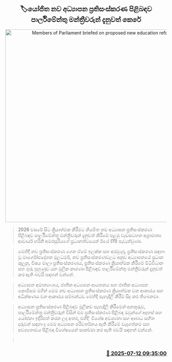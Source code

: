 <p align='center'><b><h2 align='center' title='Members of Parliament briefed on proposed new education reforms'>🏷යෝජිත නව අධ්‍යාපන ප්‍රතිසංස්කරණ පිළිබඳව පාර්ලිමේන්තු මන්ත්‍රීවරුන් දැනුවත් කෙරේ</h2></b></p>
<p align='center'><img src='https://helakuru.sgp1.cdn.digitaloceanspaces.com/esana/images/lib/harini-2026-edu-plan.jpg' width='600' alt='Members of Parliament briefed on proposed new education reforms'></p>

> 2026 වසරේ සිට ක්‍රියාත්මක කිරීමට නියමිත නව අධ්‍යාපන ප්‍රතිසංස්කරණ පිළිබඳව පාර්ලිමේන්තු මන්ත්‍රීවරුන් දැනුවත් කිරීමේ පළමු වැඩසටහන අග්‍රාමාත්‍ය ආචාර්ය හරිනි අමරසූරියගේ ප්‍රධානත්වයෙන් ඊයේ (11) පැවැත්වුණා.

> මෙහිදී නව ප්‍රතිසංස්කරණ ගෙන ඒමේ ඉලක්ක සහ අරමුණු, ප්‍රතිසංස්කරණ සඳහා වූ මාර්ගෝපදේශන මූලධර්ම, නව ප්‍රතිසංස්කරණවලට අනුව අධ්‍යාපනයේ ප්‍රධාන කුලුනු, විෂය මාලා ප්‍රතිසංස්කරණය, ප්‍රතිසංස්කරණ ක්‍රියාත්මක කිරීමේ විධිවිධාන සහ ගුරු පුහුණුව යන මූලික කාරණා පිළිබඳව පාර්ලිමේන්තු මන්ත්‍රීවරුන් දැනුවත් කර ඇති බවයි සඳහන් වන්නේ.

> අධ්‍යාපන අමාත්‍යාංශය, ජාතික අධ්‍යාපන ආයතනය සහ ජාතික අධ්‍යාපන කොමිසම මගින් මෙම නව අධ්‍යාපන ප්‍රතිසංස්කරණ ක්‍රියාත්මක වන ආකාරය සහ අධීක්ෂණය වන ආකාරය සම්බන්ධව මෙහිදී පැහැදිලි කිරීම් සිදු කර තිබෙනවා.

> අධ්‍යාපන ප්‍රතිසංස්කරණ පිළිබඳව මූලිකව පැහැදිලි කිරීමෙන් අනතුරුව, පාර්ලිමේන්තු මන්ත්‍රීවරුන් විසින් එම ප්‍රතිසංස්කරණ පිළිබඳ ඔවුන්ගේ අදහස් සහ යෝජනා ඉදිරිපත් කරන ලද අතර, එහිදී  විශේෂ අවශ්‍යතා සහ ආබාධ සහිත දරුවන් සඳහා ද මෙම අධ්‍යාපන පරිවර්තනය ඇති කිරීමේ වැදගත්කම සහ අවශ්‍යතාවය පිළිබඳ විශේෂයෙන් සාකච්ඡා කර ඇති බවයි සඳහන් වන්නේ.

>  



<h3 align='right'><a href='https://www.helakuru.lk/esana/p/111804/'>📅 2025-07-12 09:35:00</a></h3>
